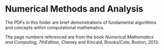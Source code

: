 # Numerical Methods and Analysis

The PDFs in this folder are brief demonstrations of fundamental algorithms and concepts within computational mathematics.

The page numbers referenced are from the book *Numerical Mathematics and Computing, 7thEdition*, Cheney and Kincaid, Brooks/Cole, Boston, 2013.
